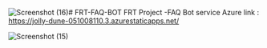 ![Screenshot (16)](https://github.com/PranjalBandwal/FRT-FAQ-BOT/assets/85429823/aecfa570-620a-4eca-b373-71b7e9379616)# FRT-FAQ-BOT
FRT Project -FAQ Bot service
Azure link : https://jolly-dune-051008110.3.azurestaticapps.net/

![Screenshot (15)](https://github.com/PranjalBandwal/FRT-FAQ-BOT/assets/85429823/8ed13b58-c74a-41f4-adf2-8f645f0812ab)
